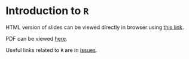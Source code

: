 # Introduction to `R`

HTML version of slides can be viewed directly in browser using [this link](https://cdn.rawgit.com/TuorlaObservatory/CompCoffee/bfe20149/r/intro/slides.html).

PDF can be viewed [here](https://cdn.rawgit.com/TuorlaObservatory/CompCoffee/bfe20149/r/intro/Introduction%20to%20R.pdf).

Useful links related to `R` are in [issues](https://github.com/TuorlaObservatory/CompCoffee/issues/2#issuecomment-389443858).
